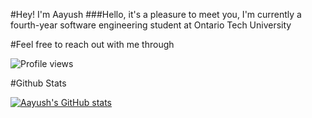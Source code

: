 #Hey! I'm Aayush
###Hello, it's a pleasure to meet you, I'm currently a fourth-year software engineering student at Ontario Tech University

#Feel free to reach out with me through

![Profile views](https://gpvc.arturio.dev/aayushhparikh)



<!--
**aayushhparikh/aayushhparikh** is a ✨ _special_ ✨ repository because its `README.md` (this file) appears on your GitHub profile.

Here are some ideas to get you started:

- 🔭 I’m currently working on ...
- 🌱 I’m currently learning ...
- 👯 I’m looking to collaborate on ...
- 🤔 I’m looking for help with ...
- 💬 Ask me about ...
- 📫 How to reach me: ...
- 😄 Pronouns: ...
- ⚡ Fun fact: ...
-->
#Github Stats

[![Aayush's GitHub stats](https://github-readme-stats.vercel.app/api?username=aayushhparikh)](https://github.com/aayushhparikh/github-readme-stats)
